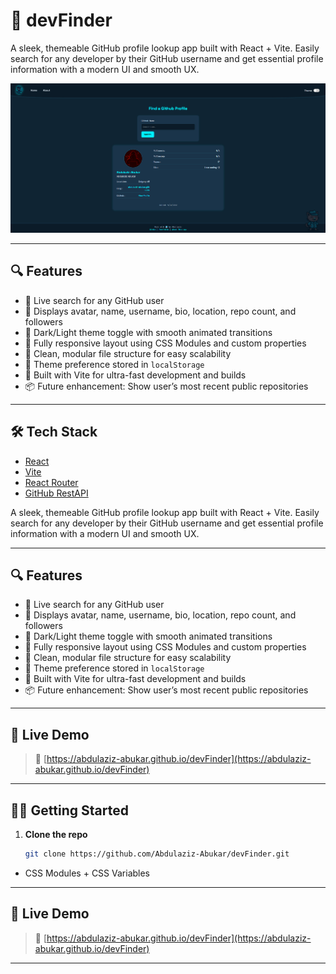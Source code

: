 # 🧭 devFinder

A sleek, themeable GitHub profile lookup app built with React + Vite. Easily search for any developer by their GitHub username and get essential profile information with a modern UI and smooth UX.

![devFinder screenshot](./public/DevFinderSS.png)

---

## 🔍 Features

- 🔎 Live search for any GitHub user
- 👤 Displays avatar, name, username, bio, location, repo count, and followers
- 🌙 Dark/Light theme toggle with smooth animated transitions
- 🎨 Fully responsive layout using CSS Modules and custom properties
- 🧠 Clean, modular file structure for easy scalability
- 💾 Theme preference stored in `localStorage`
- 🚀 Built with Vite for ultra-fast development and builds
- 📦 Future enhancement: Show user’s most recent public repositories

---

## 🛠️ Tech Stack

- [React](https://reactjs.org/)
- [Vite](https://vitejs.dev/)
- [React Router](https://reactrouter.com/)
- [GitHub RestAPI](https://docs.github.com/en/rest?apiVersion=2022-11-28)

A sleek, themeable GitHub profile lookup app built with React + Vite. Easily search for any developer by their GitHub username and get essential profile information with a modern UI and smooth UX.

---

## 🔍 Features

- 🔎 Live search for any GitHub user
- 👤 Displays avatar, name, username, bio, location, repo count, and followers
- 🌙 Dark/Light theme toggle with smooth animated transitions
- 🎨 Fully responsive layout using CSS Modules and custom properties
- 🧠 Clean, modular file structure for easy scalability
- 💾 Theme preference stored in `localStorage`
- 🚀 Built with Vite for ultra-fast development and builds
- 📦 Future enhancement: Show user’s most recent public repositories

---

## 📸 Live Demo

> 🔗 [https://abdulaziz-abukar.github.io/devFinder](https://abdulaziz-abukar.github.io/devFinder)

---

## 🧑‍💻 Getting Started

1. **Clone the repo**
   ```bash
   git clone https://github.com/Abdulaziz-Abukar/devFinder.git
   ```

- CSS Modules + CSS Variables

---

## 📸 Live Demo

> 🔗 [https://abdulaziz-abukar.github.io/devFinder](https://abdulaziz-abukar.github.io/devFinder)

---
